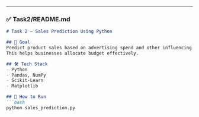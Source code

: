 
---

### ✅ Task2/README.md
```markdown
# Task 2 – Sales Prediction Using Python

## 🎯 Goal
Predict product sales based on advertising spend and other influencing factors.  
This helps businesses allocate budget effectively.

## 🛠️ Tech Stack
- Python
- Pandas, NumPy
- Scikit-Learn
- Matplotlib

## 🚀 How to Run
```bash
python sales_prediction.py
